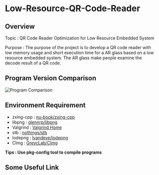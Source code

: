 # Low-Resource-QR-Code-Reader         
              
## Overview
Topic : QR Code Reader Optimization for Low Resource Embedded System              
                    
Purpose : The purpose of the project is to develop a QR code reader with low memory usage and short execution time for a AR glass based on a low resource embedded system. The AR glass make people examine the decode result of a QR code.        
               
## Program Version Comparison
![Program Comparison](https://github.com/Steven-YiTseWu/Low-Resource-QR-Code-Reader/blob/main/Report/Program_Comparison.png)
               
## Environment Requirement
- zxing-cpp : [nu-book/zxing-cpp](https://github.com/nu-book/zxing-cpp)
- libpng : [glennrp/libpng](https://github.com/glennrp/libpng)
- Valgrind : [Valgrind Home](https://valgrind.org/)
- stb : [nothings/stb](https://github.com/nothings/stb)
- lodepng : [lvandeve/lodepng](https://github.com/lvandeve/lodepng)
- CImg : [GreycLab/CImg](https://github.com/GreycLab/CImg)

**Tips : Use pkg-config tool to compile programs**

## Some Useful Link
